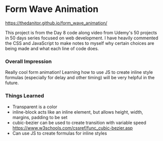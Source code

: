 # Form Wave Animation

https://thedanitor.github.io/form_wave_animation/

This project is from the Day 8 code along video from Udemy's 50 projects in 50 days series focused on web development. I have heavily commented the CSS and JavaScript to make notes to myself why certain choices are being made and what each line of code does.

### Overall Impression

Really cool form animation! Learning how to use JS to create inline style formulas (especially for delay and other timing) will be very helpful in the future.

### Things Learned

* Transparent is a color
* inline-block acts like an inline element, but allows height, width, margins, padding to be set
* cubic-bezier can be used to create transition with variable speed https://www.w3schools.com/cssref/func_cubic-bezier.asp
* Can use JS to create formulas for inline styles